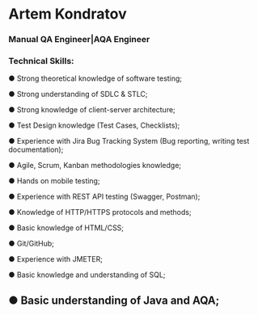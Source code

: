 <h1>Artem Kondratov</h1>

  
  <h3>Manual QA Engineer|AQA Engineer</h3>
    
  <h3>Technical Skills:</h3>
    <p>● Strong theoretical knowledge of software testing;</p>
    <p>● Strong understanding of SDLC & STLC;</p>
    <p>● Strong knowledge of client-server architecture;</p>
    <p>● Test Design knowledge (Test Cases, Checklists);</p>
    <p>● Experience with Jira Bug Tracking System (Bug reporting, writing test
    documentation);</p>
    <p>● Agile, Scrum, Kanban methodologies knowledge;<p>
    <p>● Hands on mobile testing;</p>
    <p>● Experience with REST API testing (Swagger, Postman);</p>
    <p>● Knowledge of HTTP/HTTPS protocols and methods;</p>
    <p>● Basic knowledge of HTML/CSS;</p>
    <p>● Git/GitHub;</p>
    <p>● Experience with JMETER;</p>
    <p>● Basic knowledge and understanding of SQL;</p>
    <p><h2>● Basic understanding of Java and AQA;</h2></p>
    
  
    
